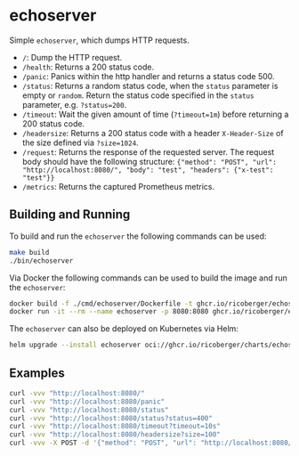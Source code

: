 # echoserver

Simple `echoserver`, which dumps HTTP requests.

- `/`: Dump the HTTP request.
- `/health`: Returns a 200 status code.
- `/panic`: Panics within the http handler and returns a status code 500.
- `/status`: Returns a random status code, when the `status` parameter is empty
  or `random`. Return the status code specified in the `status` parameter, e.g.
  `?status=200`.
- `/timeout`: Wait the given amount of time (`?timeout=1m`) before returning a
  200 status code.
- `/headersize`: Returns a 200 status code with a header `X-Header-Size` of the
  size defined via `?size=1024`.
- `/request`: Returns the response of the requested server. The request body
  should have the following structure:
  `{"method": "POST", "url": "http://localhost:8080/", "body": "test", "headers": {"x-test": "test"}}`
- `/metrics`: Returns the captured Prometheus metrics.

## Building and Running

To build and run the `echoserver` the following commands can be used:

```sh
make build
./bin/echoserver
```

Via Docker the following commands can be used to build the image and run the
`echoserver`:

```sh
docker build -f ./cmd/echoserver/Dockerfile -t ghcr.io/ricoberger/echoserver:latest .
docker run -it --rm --name echoserver -p 8080:8080 ghcr.io/ricoberger/echoserver:latest
```

The `echoserver` can also be deployed on Kubernetes via Helm:

```sh
helm upgrade --install echoserver oci://ghcr.io/ricoberger/charts/echoserver --version <VERSION>
```

## Examples

```sh
curl -vvv "http://localhost:8080/"
curl -vvv "http://localhost:8080/panic"
curl -vvv "http://localhost:8080/status"
curl -vvv "http://localhost:8080/status?status=400"
curl -vvv "http://localhost:8080/timeout?timeout=10s"
curl -vvv "http://localhost:8080/headersize?size=100"
curl -vvv -X POST -d '{"method": "POST", "url": "http://localhost:8080/", "body": "test", "headers": {"x-test": "test"}}' http://localhost:8080/request
```

